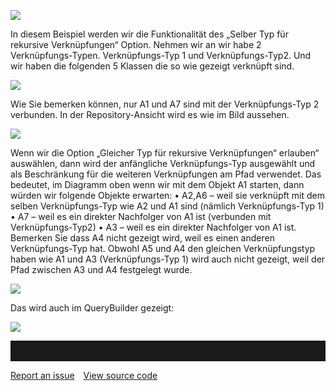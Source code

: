 ![](//images.ctfassets.net/utx1h0gfm1om/1JKBtbTKYASkK4quk48U46/96b7eb3f22b29a422e3bf9dcdd742e04/329611.png)

In diesem Beispiel werden wir die Funktionalität des „Selber Typ für rekursive Verknüpfungen“ Option. Nehmen wir an wir habe 2 Verknüpfungs-Typen.  Verknüpfungs-Typ 1 und Verknüpfungs-Typ2. Und wir haben die folgenden 5  Klassen die so wie gezeigt verknüpft sind. 

![](//images.ctfassets.net/utx1h0gfm1om/2lwz0uTqtK84Euc4GEuOKU/9358829d4ca88cdbc00eef2e568416a4/329585.png)

Wie Sie bemerken können, nur A1 und A7 sind mit der Verknüpfungs-Typ 2 verbunden. In der Repository-Ansicht wird es wie im Bild aussehen.

![](//images.ctfassets.net/utx1h0gfm1om/5SEuT0MSYgE6mSYuIMoq6k/f912bb297b8c7acdf5e4a547531b6c25/329658.png)

Wenn wir die Option „Gleicher Typ für rekursive Verknüpfungen“ erlauben“ auswählen, dann wird der anfängliche Verknüpfungs-Typ ausgewählt und als Beschränkung für die weiteren Verknüpfungen am Pfad verwendet. Das bedeutet, im Diagramm oben wenn wir mit dem Objekt A1 starten, dann würden wir folgende Objekte erwarten: 
•	A2,A6 – weil sie verknüpft mit dem selben Verknüpfungs-Typ wie A2 und A1  sind (nämlich Verknüpfungs-Typ 1)
•	A7 – weil es ein direkter Nachfolger von A1 ist (verbunden mit Verknüpfungs-Typ2)
•	A3 – weil es ein direkter Nachfolger von A1 ist. Bemerken Sie dass A4 nicht gezeigt wird, weil es einen anderen Verknüpfungs-Typ hat. Obwohl A5 und A4 den gleichen Verknüpfungstyp haben wie A1 und A3 (Verknüpfungs-Typ 1) wird auch nicht gezeigt, weil der Pfad zwischen A3 und A4 festgelegt wurde. 

![](//images.ctfassets.net/utx1h0gfm1om/4Du62tkMc8226Aq4aGkiMu/2d17fc74b83a29f713148b02421e9c81/329644.png)

Das wird auch im QueryBuilder gezeigt:

![](//images.ctfassets.net/utx1h0gfm1om/4Vlr0OMUU0AAE4YqkCsy42/cdfd1c73cbec0cacfd8d751712284909/329651.png)


<hr style="padding-top:2rem" />
<a href="https://github.com/process4/docs/issues" target="_blank" class="bgw btn btn-primary btn-lg shadow-sm">Report an issue</a>
<a href="https://github.com/process4/docs" target="_blank" class="bgw btn btn-primary btn-lg shadow-sm" style="margin-left:10px;">View source code</a>